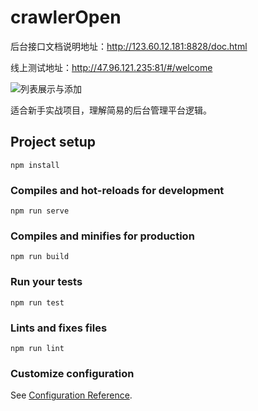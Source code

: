 # crawlerOpen


后台接口文档说明地址：http://123.60.12.181:8828/doc.html

线上测试地址：http://47.96.121.235:81/#/welcome

![列表展示与添加
](https://user-images.githubusercontent.com/48662521/115325969-1c445d80-a1bf-11eb-9c75-b82da5b6f6e5.png)

适合新手实战项目，理解简易的后台管理平台逻辑。

## Project setup
```
npm install
```

### Compiles and hot-reloads for development
```
npm run serve
```

### Compiles and minifies for production
```
npm run build
```

### Run your tests
```
npm run test
```

### Lints and fixes files
```
npm run lint
```

### Customize configuration
See [Configuration Reference](https://cli.vuejs.org/config/).
